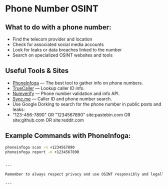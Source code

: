 # Phone Number OSINT

## What to do with a phone number:

- Find the telecom provider and location
- Check for associated social media accounts
- Look for leaks or data breaches linked to the number
- Search on specialized OSINT websites and tools

## Useful Tools & Sites

- [PhoneInfoga](https://github.com/sundowndev/PhoneInfoga) — The best tool to gather info on phone numbers.
- [TrueCaller](https://www.truecaller.com/) — Lookup caller ID info.
- [Numverify](https://numverify.com/) — Phone number validation and info API.
- [Sync.me](https://sync.me/) — Caller ID and phone number search.
- Use Google Dorking to search for the phone number in public posts and leaks:
- "123-456-7890" OR "1234567890" site:pastebin.com OR site:github.com OR site:reddit.com

## Example Commands with PhoneInfoga:

```bash
phoneinfoga scan -n +1234567890
phoneinfoga report -n +1234567890


---

Remember to always respect privacy and use OSINT responsibly and legally.

---
